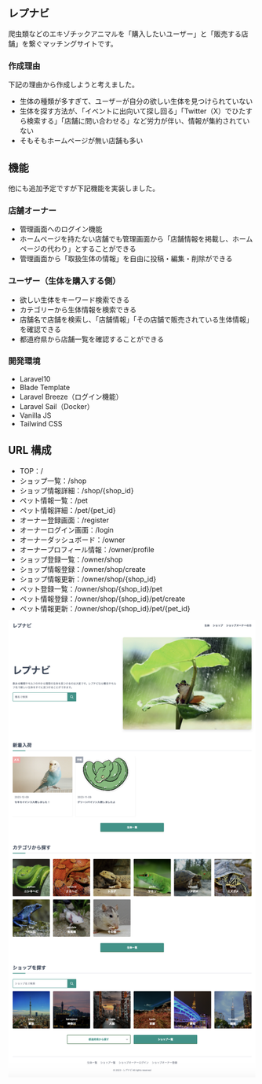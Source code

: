 ## レプナビ

爬虫類などのエキゾチックアニマルを「購入したいユーザー」と「販売する店舗」を繋ぐマッチングサイトです。

### 作成理由

下記の理由から作成しようと考えました。

- 生体の種類が多すぎて、ユーザーが自分の欲しい生体を見つけられていない
- 生体を探す方法が、「イベントに出向いて探し回る」「Twitter（X）でひたすら検索する」「店舗に問い合わせる」など労力が伴い、情報が集約されていない
- そもそもホームページが無い店舗も多い

## 機能

他にも追加予定ですが下記機能を実装しました。

### 店舗オーナー

- 管理画面へのログイン機能
- ホームページを持たない店舗でも管理画面から「店舗情報を掲載し、ホームページの代わり」とすることができる
- 管理画面から「取扱生体の情報」を自由に投稿・編集・削除ができる

### ユーザー（生体を購入する側）

- 欲しい生体をキーワード検索できる
- カテゴリーから生体情報を検索できる
- 店舗名で店舗を検索し、「店舗情報」「その店舗で販売されている生体情報」を確認できる
- 都道府県から店舗一覧を確認することができる

### 開発環境

- Laravel10
- Blade Template
- Laravel Breeze（ログイン機能）
- Laravel Sail（Docker）
- Vanilla JS
- Tailwind CSS

## URL 構成

- TOP：/
- ショップ一覧：/shop
- ショップ情報詳細：/shop/{shop_id}
- ペット情報一覧：/pet
- ペット情報詳細：/pet/{pet_id}
- オーナー登録画面：/register
- オーナーログイン画面：/login
- オーナーダッシュボード：/owner
- オーナープロフィール情報：/owner/profile
- ショップ登録一覧：/owner/shop
- ショップ情報登録：/owner/shop/create
- ショップ情報更新：/owner/shop/{shop_id}
- ペット登録一覧：/owner/shop/{shop_id}/pet
- ペット情報登録：/owner/shop/{shop_id}/pet/create
- ペット情報更新：/owner/shop/{shop_id}/pet/{pet_id}

![レプナビ](https://github.com/yuma0306/reptile02/blob/main/public/img/screen-shot01.png)
